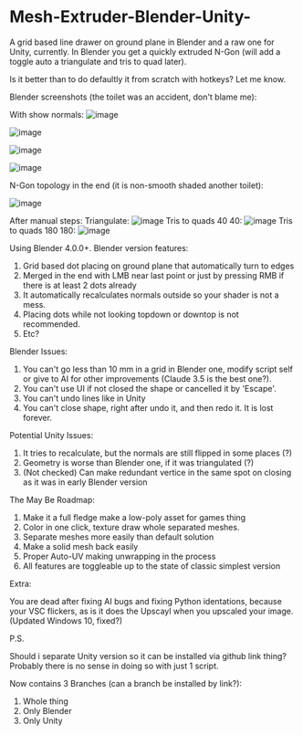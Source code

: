 # Mesh-Extruder-Blender-Unity-
A grid based line drawer on ground plane in Blender and a raw one for Unity, currently.
In Blender you get a quickly extruded N-Gon (will add a toggle auto a triangulate and tris to quad later).

Is it better than to do defaultly it from scratch with hotkeys? Let me know.


Blender screenshots (the toilet was an accident, don't blame me):

With show normals:
![image](https://github.com/user-attachments/assets/7d8e3fbd-27de-4878-933d-d6177df96494)

![image](https://github.com/user-attachments/assets/47a36db9-1227-4371-94f6-fdc9d402768a)

![image](https://github.com/user-attachments/assets/5a676bec-93c8-436a-8dfe-dbd212ecdcdd)

![image](https://github.com/user-attachments/assets/2152ae94-229c-4dfb-a707-31dae9172805)


N-Gon topology in the end (it is non-smooth shaded another toilet):

![image](https://github.com/user-attachments/assets/216179f3-cd2b-47ea-97d6-9fcb07305f62)

After manual steps:
Triangulate:
![image](https://github.com/user-attachments/assets/4fa38311-ebb0-4f13-809b-920a50026946)
Tris to quads 40 40:
![image](https://github.com/user-attachments/assets/837db4d1-a194-4931-a0a8-8f41f894db89)
Tris to quads 180 180:
![image](https://github.com/user-attachments/assets/a8d007e0-ac85-4276-806b-8ac11be5e253)





Using Blender 4.0.0+.
Blender version features:
1. Grid based dot placing on ground plane that automatically turn to edges
2. Merged in the end with LMB near last point or just by pressing RMB if there is at least 2 dots already
3. It automatically recalculates normals outside so your shader is not a mess.
4. Placing dots while not looking topdown or downtop is not recommended.
5. Etc?

Blender Issues:
1. You can't go less than 10 mm in a grid in Blender one, modify script self or give to AI for other improvements (Claude 3.5 is the best one?).
2. You can't use UI if not closed the shape or cancelled it by 'Escape'.
3. You can't undo lines like in Unity
4. You can't close shape, right after undo it, and then redo it. It is lost forever.

Potential Unity Issues:
1. It tries to recalculate, but the normals are still flipped in some places (?)
2. Geometry is worse than Blender one, if it was triangulated (?)
3. (Not checked) Can make redundant vertice in the same spot on closing as it was in early Blender version

The May Be Roadmap:
1. Make it a full fledge make a low-poly asset for games thing
2. Color in one click, texture draw whole separated meshes.
3. Separate meshes more easily than default solution
4. Make a solid mesh back easily
5. Proper Auto-UV making unwrapping in the process
6. All features are toggleable up to the state of classic simplest version










Extra:

You are dead after fixing AI bugs and fixing Python identations, because your VSC flickers, as is it does the Upscayl when you upscaled your image. (Updated Windows 10, fixed?)

P.S.

Should i separate Unity version so it can be installed via github link thing? Probably there is no sense in doing so with just 1 script.

Now contains 3 Branches (can a branch be installed by link?):

1. Whole thing
2. Only Blender
3. Only Unity
